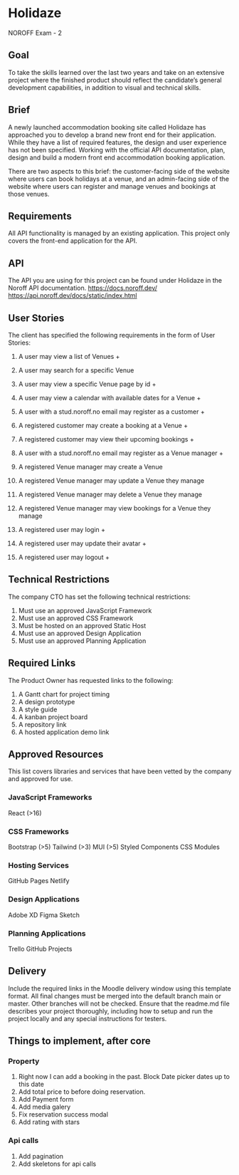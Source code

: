 # Holidaze

NOROFF Exam - 2

## Goal

To take the skills learned over the last two years and take on an extensive project where the finished product should reflect the candidate’s general development capabilities, in addition to visual and technical skills.

## Brief

A newly launched accommodation booking site called Holidaze has approached you to develop a brand new front end for their application. While they have a list of required features, the design and user experience has not been specified. Working with the official API documentation, plan, design and build a modern front end accommodation booking application.

There are two aspects to this brief: the customer-facing side of the website where users can book holidays at a venue, and an admin-facing side of the website where users can register and manage venues and bookings at those venues.

## Requirements

All API functionality is managed by an existing application. This project only covers the front-end application for the API.

## API

The API you are using for this project can be found under Holidaze in the Noroff API documentation.
https://docs.noroff.dev/
https://api.noroff.dev/docs/static/index.html

## User Stories

The client has specified the following requirements in the form of User Stories:

1. A user may view a list of Venues +
2. A user may search for a specific Venue

3. A user may view a specific Venue page by id +
4. A user may view a calendar with available dates for a Venue +
5. A user with a stud.noroff.no email may register as a customer +
6. A registered customer may create a booking at a Venue +

7. A registered customer may view their upcoming bookings +
8. A user with a stud.noroff.no email may register as a Venue manager +
9. A registered Venue manager may create a Venue
10. A registered Venue manager may update a Venue they manage
11. A registered Venue manager may delete a Venue they manage
12. A registered Venue manager may view bookings for a Venue they manage
13. A registered user may login +
14. A registered user may update their avatar +
15. A registered user may logout +

## Technical Restrictions

The company CTO has set the following technical restrictions:

1. Must use an approved JavaScript Framework
2. Must use an approved CSS Framework
3. Must be hosted on an approved Static Host
4. Must use an approved Design Application
5. Must use an approved Planning Application

## Required Links

The Product Owner has requested links to the following:

1. A Gantt chart for project timing
2. A design prototype
3. A style guide
4. A kanban project board
5. A repository link
6. A hosted application demo link

## Approved Resources

This list covers libraries and services that have been vetted by the company and approved for use.

### JavaScript Frameworks

React (>16)

### CSS Frameworks

Bootstrap (>5)
Tailwind (>3)
MUI (>5)
Styled Components
CSS Modules

### Hosting Services

GitHub Pages
Netlify

### Design Applications

Adobe XD
Figma
Sketch

### Planning Applications

Trello
GitHub Projects

## Delivery

Include the required links in the Moodle delivery window using this template format.
All final changes must be merged into the default branch main or master. Other branches will not be checked.
Ensure that the readme.md file describes your project thoroughly, including how to setup and run the project locally and any special instructions for testers.

## Things to implement, after core

### Property

1. Right now I can add a booking in the past. Block Date picker dates up to this date
2. Add total price to before doing reservation.
3. Add Payment form
4. Add media galery
5. Fix reservation success modal
6. Add rating with stars

### Api calls

1. Add pagination
2. Add skeletons for api calls
